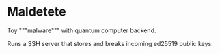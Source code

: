 # Maldetete

Toy """malware""" with quantum computer backend.

Runs a SSH server that stores and breaks incoming ed25519 public keys.
